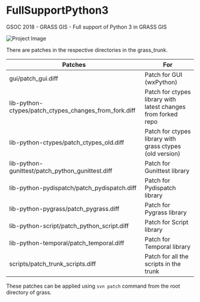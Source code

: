 # FullSupportPython3
GSOC 2018 - GRASS GIS - Full support of Python 3 in GRASS GIS

![Project Image](https://raw.githubusercontent.com/sanjeetbhatti/FullSupportPython3/master/GSoC-final-report-project-pic.png)

There are patches in the respective directories in the grass_trunk.

**Patches** | **For**
--- | ---
gui/patch_gui.diff | Patch for GUI (wxPython)
lib-python-ctypes/patch_ctypes_changes_from_fork.diff | Patch for ctypes library with latest changes from forked repo
lib-python-ctypes/patch_ctypes_old.diff | Patch for ctypes library with grass ctypes (old version)
lib-python-gunittest/patch_python_gunittest.diff | Patch for Gunittest library
lib-python-pydispatch/patch_pydispatch.diff | Patch for Pydispatch library
lib-python-pygrass/patch_pygrass.diff | Patch for Pygrass library
lib-python-script/patch_python_script.diff | Patch for Script library
lib-python-temporal/patch_temporal.diff | Patch for Temporal library
scripts/patch_trunk_scripts.diff | Patch for all the scripts in the trunk

These patches can be applied using `svn patch` command from the root directory of grass.
